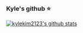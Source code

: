 ### Kyle's github ⭐️

[![kylekim2123's github stats](https://github-readme-stats.vercel.app/api?username=kylekim2123)](https://github.com/kylekim2123/github-readme-stats)

<!--
**kylekim2123/kylekim2123** is a ✨ _special_ ✨ repository because its `README.md` (this file) appears on your GitHub profile.

Here are some ideas to get you started:

- 🔭 I’m currently working on ...
- 🌱 I’m currently learning ...
- 👯 I’m looking to collaborate on ...
- 🤔 I’m looking for help with ...
- 💬 Ask me about ...
- 📫 How to reach me: ...
- 😄 Pronouns: ...
- ⚡ Fun fact: ...
-->
